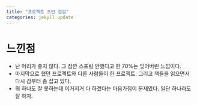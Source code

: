 ```yaml
---
title: "프로젝트 초반 점검"
categories: jekyll update
---
```


# 느낀점

- 난 머리가 좋지 않다. 그 잠깐 스프링 안했다고 한 70%는 잊어버린 느낌이다.
- 마지막으로 했던 프로젝트와 다른 사람들이 한 프로젝트. 그리고 책들을 읽으면서 다시 감부터 좀 잡고 있다.
- 뭐 하나도 잘 못하는데 이거저거 다 하겠다는 마음가짐이 문제였다. 일단 하나라도 잘 하자.
